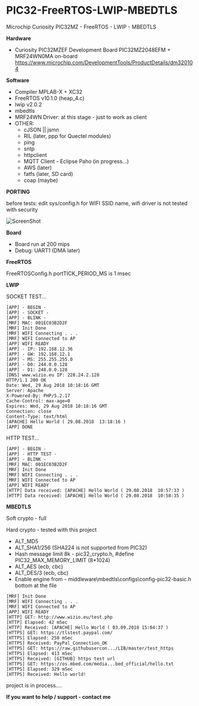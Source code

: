 # PIC32-FreeRTOS-LWIP-MBEDTLS
Microchip Curiosity PIC32MZ - FreeRTOS - LWIP - MBEDTLS

**Hardware**
* Curiosity PIC32MZEF Development Board PIC32MZ2048EFM + MRF24WN0MA on-board 
https://www.microchip.com/DevelopmentTools/ProductDetails/dm320104

**Software**
* Compiler MPLAB-X + XC32
* FreeRTOS v10.1.0 (heap_4.c)
* lwip v2.0.2
* mbedtls
* MRF24WN Driver: at this stage - just to work as client
* OTHER:
    * cJSON || jsmn
    * RIL (later, ppp for Quectel modules)
    * ping
    * sntp
    * httpclient
    * MQTT Client - Eclipse Paho (in progress...)
    * AWS (later)
    * fatfs (later, SD card)
    * coap (maybe)

**PORTING**

before tests: edit sys/config.h for WIFI SSID name, wifi driver is not tested with security

![ScreenShot](https://raw.githubusercontent.com/Wiz-IO/PIC32-FreeRTOS-LWIP-MBEDTLS/master/https.png)

**Board**

* Board run at 200 mips
* Debug: UART1 (DMA later)

**FreeRTOS**

FreeRTOSConfig.h portTICK_PERIOD_MS is 1 msec


**LWIP**

SOCKET TEST...
```
[APP] - BEGIN -
[APP] - SOCKET -
[APP] - BLINK -
[MRF] MAC: 001EC03B2D2F
[MRF] Init Done
[MRF] WIFI Connecting . . .
[MRF] WIFI Connected to AP
[APP] WIFI READY
[APP] - IP: 192.168.12.36
[APP] - GW: 192.168.12.1
[APP] - MS: 255.255.255.0
[APP] - D0: 244.0.0.128
[APP] - D1: 248.0.0.128
[DNS] www.wizio.eu IP: 228.24.2.128
HTTP/1.1 200 OK
Date: Wed, 29 Aug 2018 10:18:16 GMT
Server: Apache
X-Powered-By: PHP/5.2.17
Cache-Control: max-age=0
Expires: Wed, 29 Aug 2018 10:18:16 GMT
Connection: close
Content-Type: text/html
[APACHE] Hello World ( 29.08.2018  13:18:16 )
[APP] DONE
```

HTTP TEST...
```
[APP] - BEGIN -
[APP] - HTTP TEST -
[APP] - BLINK -
[MRF] MAC: 001EC03B2D2F
[MRF] Init Done
[MRF] WIFI Connecting . . .
[MRF] WIFI Connected to AP
[APP] WIFI READY
[HTTP] Data received: [APACHE] Hello World ( 29.08.2018  10:57:33 )
[HTTP] Data received: [APACHE] Hello World ( 29.08.2018  10:58:35 )
```


**MBEDTLS**

Soft crypto - full

Hard crypto - tested with this project 
* ALT_MD5
* ALT_SHA1/256 (SHA224 is not supported from PIC32)
* Hash message limit 8k - pic32_crypto.h, #define PIC32_MAX_MEMORY_LIMIT (8*1024)
* ALT_AES (ecb, cbc) 
* ALT_DES/3 (ecb, cbc) 
* Enable engine from - middleware\mbedtls\configs\config-pic32-basic.h  bottom at the file


```
[MRF] Init Done
[MRF] WIFI Connecting . . .
[MRF] WIFI Connected to AP
[APP] WIFI READY
[HTTP] GET: http://www.wizio.eu/test.php
[HTTP] Elapsed: 42 mSec
[HTTP] Received: [APACHE] Hello World ( 03.09.2018 15:04:37 )
[HTTPS] GET: https://tlstest.paypal.com/
[HTTPS] Elapsed: 250 mSec
[HTTPS] Received: PayPal_Connection_OK
[HTTPS] GET: https://raw.githubusercon.../LIB/master/test_https
[HTTPS] Elapsed: 413 mSec
[HTTPS] Received: [GITHUB] https test url
[HTTPS] GET: https://os.mbed.com/media...bed_official/hello.txt
[HTTPS] Elapsed: 329 mSec
[HTTPS] Received: Hello world!
```

project is in process....

**If you want to help / support - contact me**
